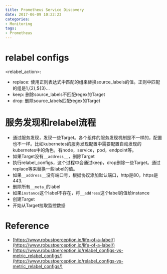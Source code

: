 ```yaml
---
title: Prometheus Service Discovery
date: 2017-06-09 10:22:23
categories:
- Monitoring
tags:
- Prometheus
---
```



# relabel configs
<relabel_action>:
* replace: 使用正则表达式中匹配的组来替换source_labels的值。正则中匹配的组是${1},${2},${3}...
* keep: 删除source_labels不匹配regex的Target
* drop: 删除source_labels匹配regex的Target

# 服务发现和relabel流程
* 通过服务发现，发现一些Target。各个组件的服务发现机制是不一样的，配置也不一样。比如kubernetes的服务发现配置中需要配置自动发现的kubernetes中的角色，有node，service，pod，endpoint等。
* 如果Target没有`__address__`，删除Target
* 执行relabel_configs，这个过程中会通过keep，drop删除一些Target。通过replace等来替换一些label的值。
* 如果`__address__`没有端口号，根据协议添加默认端口，http是80，https是443.
* 删除所有`__meta_`的label
* 如果`instance`这个label不存在，将`__address`这个label的值给instance
* 创建Target
* 开始从Target拉取监控数据


# Reference
* [https://www.robustperception.io/life-of-a-label/](https://www.robustperception.io/life-of-a-label/)
* [https://www.robustperception.io/relabel_configs-vs-metric_relabel_configs/](https://www.robustperception.io/relabel_configs-vs-metric_relabel_configs/)
